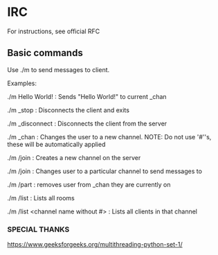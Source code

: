 # IRC

For instructions, see official RFC

## Basic commands ##

Use ./m to send messages to client.

Examples: 

./m Hello World!  : Sends "Hello World!" to current _chan

./m _stop  : Disconnects the client and exits

./m _disconnect : Disconnects the client from the server

./m _chan <new chan> : Changes the user to a new channel. NOTE: Do not use '#''s, these will be automatically applied

./m /join <new channel>  : Creates a new channel on the server

./m /join <existing channel>  : Changes user to a particular channel to send messages to

./m /part   : removes user from _chan they are currently on

./m /list  : Lists all rooms

./m /list <channel name without #>   : Lists all clients in that channel


### SPECIAL THANKS ###
https://www.geeksforgeeks.org/multithreading-python-set-1/
